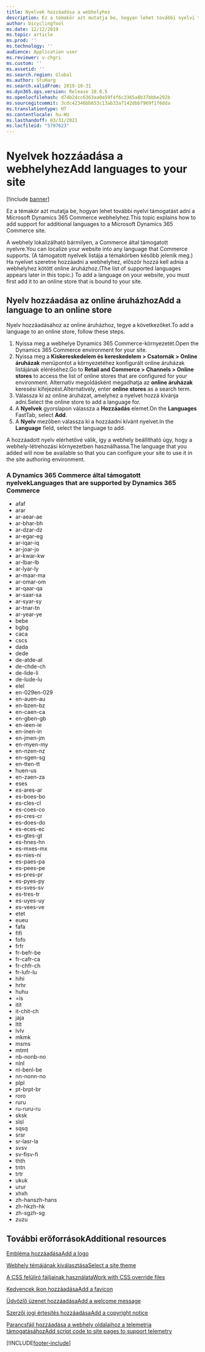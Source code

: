 ```yaml
---
title: Nyelvek hozzáadása a webhelyhez
description: Ez a témakör azt mutatja be, hogyan lehet további nyelvi támogatást adni a Microsoft Dynamics 365 Commerce webhelyhez.
author: bicyclingfool
ms.date: 12/12/2019
ms.topic: article
ms.prod: ''
ms.technology: ''
audience: Application user
ms.reviewer: v-chgri
ms.custom: ''
ms.assetid: ''
ms.search.region: Global
ms.author: StuHarg
ms.search.validFrom: 2019-10-31
ms.dyn365.ops.version: Release 10.0.5
ms.openlocfilehash: d74b24cc6363aa0a59f4f6c3365a8b37bbbe292b
ms.sourcegitcommit: 3cdc42346bb653c13ab33a7142dbb7969f1f6dda
ms.translationtype: HT
ms.contentlocale: hu-HU
ms.lasthandoff: 03/31/2021
ms.locfileid: "5797623"
---
```

# <a name="add-languages-to-your-site"></a><span data-ttu-id="eafef-103">Nyelvek hozzáadása a webhelyhez</span><span class="sxs-lookup"><span data-stu-id="eafef-103">Add languages to your site</span></span>

[!include [banner](includes/banner.md)]

<span data-ttu-id="eafef-104">Ez a témakör azt mutatja be, hogyan lehet további nyelvi támogatást adni a Microsoft Dynamics 365 Commerce webhelyhez.</span><span class="sxs-lookup"><span data-stu-id="eafef-104">This topic explains how to add support for additional languages to a Microsoft Dynamics 365 Commerce site.</span></span>

<span data-ttu-id="eafef-105">A webhely lokalizálható bármilyen, a Commerce által támogatott nyelvre.</span><span class="sxs-lookup"><span data-stu-id="eafef-105">You can localize your website into any language that Commerce supports.</span></span> <span data-ttu-id="eafef-106">(A támogatott nyelvek listája a témakörben később jelenik meg.) Ha nyelvet szeretne hozzáadni a webhelyhez, először hozzá kell adnia a webhelyhez kötött online áruházhoz.</span><span class="sxs-lookup"><span data-stu-id="eafef-106">(The list of supported languages appears later in this topic.) To add a language on your website, you must first add it to an online store that is bound to your site.</span></span>

## <a name="add-a-language-to-an-online-store"></a><span data-ttu-id="eafef-107">Nyelv hozzáadása az online áruházhoz</span><span class="sxs-lookup"><span data-stu-id="eafef-107">Add a language to an online store</span></span>

<span data-ttu-id="eafef-108">Nyelv hozzáadásához az online áruházhoz, tegye a következőket.</span><span class="sxs-lookup"><span data-stu-id="eafef-108">To add a language to an online store, follow these steps.</span></span>

1. <span data-ttu-id="eafef-109">Nyissa meg a webhelye Dynamics 365 Commerce-környezetét.</span><span class="sxs-lookup"><span data-stu-id="eafef-109">Open the Dynamics 365 Commerce environment for your site.</span></span>
1. <span data-ttu-id="eafef-110">Nyissa meg a **Kiskereskedelem és kereskedelem \> Csatornák \> Online áruházak** menüpontot a környezetéhez konfigurált online áruházak listájának eléréséhez.</span><span class="sxs-lookup"><span data-stu-id="eafef-110">Go to **Retail and Commerce \> Channels \> Online stores** to access the list of online stores that are configured for your environment.</span></span> <span data-ttu-id="eafef-111">Alternatív megoldásként megadhatja az **online áruházak** keresési kifejezést.</span><span class="sxs-lookup"><span data-stu-id="eafef-111">Alternatively, enter **online stores** as a search term.</span></span>
1. <span data-ttu-id="eafef-112">Válassza ki az online áruházat, amelyhez a nyelvet hozzá kívánja adni.</span><span class="sxs-lookup"><span data-stu-id="eafef-112">Select the online store to add a language for.</span></span>
1. <span data-ttu-id="eafef-113">A **Nyelvek** gyorslapon válassza a **Hozzáadás** elemet.</span><span class="sxs-lookup"><span data-stu-id="eafef-113">On the **Languages** FastTab, select **Add**.</span></span>
1. <span data-ttu-id="eafef-114">A **Nyelv** mezőben válassza ki a hozzáadni kívánt nyelvet.</span><span class="sxs-lookup"><span data-stu-id="eafef-114">In the **Language** field, select the language to add.</span></span>

<span data-ttu-id="eafef-115">A hozzáadott nyelv elérhetővé válik, így a webhely beállítható úgy, hogy a webhely-létrehozási környezetben használhassa.</span><span class="sxs-lookup"><span data-stu-id="eafef-115">The language that you added will now be available so that you can configure your site to use it in the site authoring environment.</span></span>

### <a name="languages-that-are-supported-by-dynamics-365-commerce"></a><span data-ttu-id="eafef-116">A Dynamics 365 Commerce által támogatott nyelvek</span><span class="sxs-lookup"><span data-stu-id="eafef-116">Languages that are supported by Dynamics 365 Commerce</span></span>

- <span data-ttu-id="eafef-117">af</span><span class="sxs-lookup"><span data-stu-id="eafef-117">af</span></span>
- <span data-ttu-id="eafef-118">ar</span><span class="sxs-lookup"><span data-stu-id="eafef-118">ar</span></span>
- <span data-ttu-id="eafef-119">ar-ae</span><span class="sxs-lookup"><span data-stu-id="eafef-119">ar-ae</span></span>
- <span data-ttu-id="eafef-120">ar-bh</span><span class="sxs-lookup"><span data-stu-id="eafef-120">ar-bh</span></span>
- <span data-ttu-id="eafef-121">ar-dz</span><span class="sxs-lookup"><span data-stu-id="eafef-121">ar-dz</span></span>
- <span data-ttu-id="eafef-122">ar-eg</span><span class="sxs-lookup"><span data-stu-id="eafef-122">ar-eg</span></span>
- <span data-ttu-id="eafef-123">ar-iq</span><span class="sxs-lookup"><span data-stu-id="eafef-123">ar-iq</span></span>
- <span data-ttu-id="eafef-124">ar-jo</span><span class="sxs-lookup"><span data-stu-id="eafef-124">ar-jo</span></span>
- <span data-ttu-id="eafef-125">ar-kw</span><span class="sxs-lookup"><span data-stu-id="eafef-125">ar-kw</span></span>
- <span data-ttu-id="eafef-126">ar-lb</span><span class="sxs-lookup"><span data-stu-id="eafef-126">ar-lb</span></span>
- <span data-ttu-id="eafef-127">ar-ly</span><span class="sxs-lookup"><span data-stu-id="eafef-127">ar-ly</span></span>
- <span data-ttu-id="eafef-128">ar-ma</span><span class="sxs-lookup"><span data-stu-id="eafef-128">ar-ma</span></span>
- <span data-ttu-id="eafef-129">ar-om</span><span class="sxs-lookup"><span data-stu-id="eafef-129">ar-om</span></span>
- <span data-ttu-id="eafef-130">ar-qa</span><span class="sxs-lookup"><span data-stu-id="eafef-130">ar-qa</span></span>
- <span data-ttu-id="eafef-131">ar-sa</span><span class="sxs-lookup"><span data-stu-id="eafef-131">ar-sa</span></span>
- <span data-ttu-id="eafef-132">ar-sy</span><span class="sxs-lookup"><span data-stu-id="eafef-132">ar-sy</span></span>
- <span data-ttu-id="eafef-133">ar-tn</span><span class="sxs-lookup"><span data-stu-id="eafef-133">ar-tn</span></span>
- <span data-ttu-id="eafef-134">ar-ye</span><span class="sxs-lookup"><span data-stu-id="eafef-134">ar-ye</span></span>
- <span data-ttu-id="eafef-135">be</span><span class="sxs-lookup"><span data-stu-id="eafef-135">be</span></span>
- <span data-ttu-id="eafef-136">bg</span><span class="sxs-lookup"><span data-stu-id="eafef-136">bg</span></span>
- <span data-ttu-id="eafef-137">ca</span><span class="sxs-lookup"><span data-stu-id="eafef-137">ca</span></span>
- <span data-ttu-id="eafef-138">cs</span><span class="sxs-lookup"><span data-stu-id="eafef-138">cs</span></span>
- <span data-ttu-id="eafef-139">da</span><span class="sxs-lookup"><span data-stu-id="eafef-139">da</span></span>
- <span data-ttu-id="eafef-140">de</span><span class="sxs-lookup"><span data-stu-id="eafef-140">de</span></span>
- <span data-ttu-id="eafef-141">de-at</span><span class="sxs-lookup"><span data-stu-id="eafef-141">de-at</span></span>
- <span data-ttu-id="eafef-142">de-ch</span><span class="sxs-lookup"><span data-stu-id="eafef-142">de-ch</span></span>
- <span data-ttu-id="eafef-143">de-li</span><span class="sxs-lookup"><span data-stu-id="eafef-143">de-li</span></span>
- <span data-ttu-id="eafef-144">de-lu</span><span class="sxs-lookup"><span data-stu-id="eafef-144">de-lu</span></span>
- <span data-ttu-id="eafef-145">el</span><span class="sxs-lookup"><span data-stu-id="eafef-145">el</span></span>
- <span data-ttu-id="eafef-146">en-029</span><span class="sxs-lookup"><span data-stu-id="eafef-146">en-029</span></span>
- <span data-ttu-id="eafef-147">en-au</span><span class="sxs-lookup"><span data-stu-id="eafef-147">en-au</span></span>
- <span data-ttu-id="eafef-148">en-bz</span><span class="sxs-lookup"><span data-stu-id="eafef-148">en-bz</span></span>
- <span data-ttu-id="eafef-149">en-ca</span><span class="sxs-lookup"><span data-stu-id="eafef-149">en-ca</span></span>
- <span data-ttu-id="eafef-150">en-gb</span><span class="sxs-lookup"><span data-stu-id="eafef-150">en-gb</span></span>
- <span data-ttu-id="eafef-151">en-ie</span><span class="sxs-lookup"><span data-stu-id="eafef-151">en-ie</span></span>
- <span data-ttu-id="eafef-152">en-in</span><span class="sxs-lookup"><span data-stu-id="eafef-152">en-in</span></span>
- <span data-ttu-id="eafef-153">en-jm</span><span class="sxs-lookup"><span data-stu-id="eafef-153">en-jm</span></span>
- <span data-ttu-id="eafef-154">en-my</span><span class="sxs-lookup"><span data-stu-id="eafef-154">en-my</span></span>
- <span data-ttu-id="eafef-155">en-nz</span><span class="sxs-lookup"><span data-stu-id="eafef-155">en-nz</span></span>
- <span data-ttu-id="eafef-156">en-sg</span><span class="sxs-lookup"><span data-stu-id="eafef-156">en-sg</span></span>
- <span data-ttu-id="eafef-157">en-tt</span><span class="sxs-lookup"><span data-stu-id="eafef-157">en-tt</span></span>
- <span data-ttu-id="eafef-158">hu</span><span class="sxs-lookup"><span data-stu-id="eafef-158">en-us</span></span>
- <span data-ttu-id="eafef-159">en-za</span><span class="sxs-lookup"><span data-stu-id="eafef-159">en-za</span></span>
- <span data-ttu-id="eafef-160">es</span><span class="sxs-lookup"><span data-stu-id="eafef-160">es</span></span>
- <span data-ttu-id="eafef-161">es-ar</span><span class="sxs-lookup"><span data-stu-id="eafef-161">es-ar</span></span>
- <span data-ttu-id="eafef-162">es-bo</span><span class="sxs-lookup"><span data-stu-id="eafef-162">es-bo</span></span>
- <span data-ttu-id="eafef-163">es-cl</span><span class="sxs-lookup"><span data-stu-id="eafef-163">es-cl</span></span>
- <span data-ttu-id="eafef-164">es-co</span><span class="sxs-lookup"><span data-stu-id="eafef-164">es-co</span></span>
- <span data-ttu-id="eafef-165">es-cr</span><span class="sxs-lookup"><span data-stu-id="eafef-165">es-cr</span></span>
- <span data-ttu-id="eafef-166">es-do</span><span class="sxs-lookup"><span data-stu-id="eafef-166">es-do</span></span>
- <span data-ttu-id="eafef-167">es-ec</span><span class="sxs-lookup"><span data-stu-id="eafef-167">es-ec</span></span>
- <span data-ttu-id="eafef-168">es-gt</span><span class="sxs-lookup"><span data-stu-id="eafef-168">es-gt</span></span>
- <span data-ttu-id="eafef-169">es-hn</span><span class="sxs-lookup"><span data-stu-id="eafef-169">es-hn</span></span>
- <span data-ttu-id="eafef-170">es-mx</span><span class="sxs-lookup"><span data-stu-id="eafef-170">es-mx</span></span>
- <span data-ttu-id="eafef-171">es-ni</span><span class="sxs-lookup"><span data-stu-id="eafef-171">es-ni</span></span>
- <span data-ttu-id="eafef-172">es-pa</span><span class="sxs-lookup"><span data-stu-id="eafef-172">es-pa</span></span>
- <span data-ttu-id="eafef-173">es-pe</span><span class="sxs-lookup"><span data-stu-id="eafef-173">es-pe</span></span>
- <span data-ttu-id="eafef-174">es-pr</span><span class="sxs-lookup"><span data-stu-id="eafef-174">es-pr</span></span>
- <span data-ttu-id="eafef-175">es-py</span><span class="sxs-lookup"><span data-stu-id="eafef-175">es-py</span></span>
- <span data-ttu-id="eafef-176">es-sv</span><span class="sxs-lookup"><span data-stu-id="eafef-176">es-sv</span></span>
- <span data-ttu-id="eafef-177">es-tr</span><span class="sxs-lookup"><span data-stu-id="eafef-177">es-tr</span></span>
- <span data-ttu-id="eafef-178">es-uy</span><span class="sxs-lookup"><span data-stu-id="eafef-178">es-uy</span></span>
- <span data-ttu-id="eafef-179">es-ve</span><span class="sxs-lookup"><span data-stu-id="eafef-179">es-ve</span></span>
- <span data-ttu-id="eafef-180">et</span><span class="sxs-lookup"><span data-stu-id="eafef-180">et</span></span>
- <span data-ttu-id="eafef-181">eu</span><span class="sxs-lookup"><span data-stu-id="eafef-181">eu</span></span>
- <span data-ttu-id="eafef-182">fa</span><span class="sxs-lookup"><span data-stu-id="eafef-182">fa</span></span>
- <span data-ttu-id="eafef-183">fi</span><span class="sxs-lookup"><span data-stu-id="eafef-183">fi</span></span>
- <span data-ttu-id="eafef-184">fo</span><span class="sxs-lookup"><span data-stu-id="eafef-184">fo</span></span>
- <span data-ttu-id="eafef-185">fr</span><span class="sxs-lookup"><span data-stu-id="eafef-185">fr</span></span>
- <span data-ttu-id="eafef-186">fr-be</span><span class="sxs-lookup"><span data-stu-id="eafef-186">fr-be</span></span>
- <span data-ttu-id="eafef-187">fr-ca</span><span class="sxs-lookup"><span data-stu-id="eafef-187">fr-ca</span></span>
- <span data-ttu-id="eafef-188">fr-ch</span><span class="sxs-lookup"><span data-stu-id="eafef-188">fr-ch</span></span>
- <span data-ttu-id="eafef-189">fr-lu</span><span class="sxs-lookup"><span data-stu-id="eafef-189">fr-lu</span></span>
- <span data-ttu-id="eafef-190">hi</span><span class="sxs-lookup"><span data-stu-id="eafef-190">hi</span></span>
- <span data-ttu-id="eafef-191">hr</span><span class="sxs-lookup"><span data-stu-id="eafef-191">hr</span></span>
- <span data-ttu-id="eafef-192">hu</span><span class="sxs-lookup"><span data-stu-id="eafef-192">hu</span></span>
- <span data-ttu-id="eafef-193">=</span><span class="sxs-lookup"><span data-stu-id="eafef-193">is</span></span>
- <span data-ttu-id="eafef-194">it</span><span class="sxs-lookup"><span data-stu-id="eafef-194">it</span></span>
- <span data-ttu-id="eafef-195">it-ch</span><span class="sxs-lookup"><span data-stu-id="eafef-195">it-ch</span></span>
- <span data-ttu-id="eafef-196">ja</span><span class="sxs-lookup"><span data-stu-id="eafef-196">ja</span></span>
- <span data-ttu-id="eafef-197">lt</span><span class="sxs-lookup"><span data-stu-id="eafef-197">lt</span></span>
- <span data-ttu-id="eafef-198">lv</span><span class="sxs-lookup"><span data-stu-id="eafef-198">lv</span></span>
- <span data-ttu-id="eafef-199">mk</span><span class="sxs-lookup"><span data-stu-id="eafef-199">mk</span></span>
- <span data-ttu-id="eafef-200">ms</span><span class="sxs-lookup"><span data-stu-id="eafef-200">ms</span></span>
- <span data-ttu-id="eafef-201">mt</span><span class="sxs-lookup"><span data-stu-id="eafef-201">mt</span></span>
- <span data-ttu-id="eafef-202">nb-no</span><span class="sxs-lookup"><span data-stu-id="eafef-202">nb-no</span></span>
- <span data-ttu-id="eafef-203">nl</span><span class="sxs-lookup"><span data-stu-id="eafef-203">nl</span></span>
- <span data-ttu-id="eafef-204">nl-be</span><span class="sxs-lookup"><span data-stu-id="eafef-204">nl-be</span></span>
- <span data-ttu-id="eafef-205">nn-no</span><span class="sxs-lookup"><span data-stu-id="eafef-205">nn-no</span></span>
- <span data-ttu-id="eafef-206">pl</span><span class="sxs-lookup"><span data-stu-id="eafef-206">pl</span></span>
- <span data-ttu-id="eafef-207">pt-br</span><span class="sxs-lookup"><span data-stu-id="eafef-207">pt-br</span></span>
- <span data-ttu-id="eafef-208">ro</span><span class="sxs-lookup"><span data-stu-id="eafef-208">ro</span></span>
- <span data-ttu-id="eafef-209">ru</span><span class="sxs-lookup"><span data-stu-id="eafef-209">ru</span></span>
- <span data-ttu-id="eafef-210">ru-ru</span><span class="sxs-lookup"><span data-stu-id="eafef-210">ru-ru</span></span>
- <span data-ttu-id="eafef-211">sk</span><span class="sxs-lookup"><span data-stu-id="eafef-211">sk</span></span>
- <span data-ttu-id="eafef-212">sl</span><span class="sxs-lookup"><span data-stu-id="eafef-212">sl</span></span>
- <span data-ttu-id="eafef-213">sq</span><span class="sxs-lookup"><span data-stu-id="eafef-213">sq</span></span>
- <span data-ttu-id="eafef-214">sr</span><span class="sxs-lookup"><span data-stu-id="eafef-214">sr</span></span>
- <span data-ttu-id="eafef-215">sr-la</span><span class="sxs-lookup"><span data-stu-id="eafef-215">sr-la</span></span>
- <span data-ttu-id="eafef-216">sv</span><span class="sxs-lookup"><span data-stu-id="eafef-216">sv</span></span>
- <span data-ttu-id="eafef-217">sv-fi</span><span class="sxs-lookup"><span data-stu-id="eafef-217">sv-fi</span></span>
- <span data-ttu-id="eafef-218">th</span><span class="sxs-lookup"><span data-stu-id="eafef-218">th</span></span>
- <span data-ttu-id="eafef-219">tn</span><span class="sxs-lookup"><span data-stu-id="eafef-219">tn</span></span>
- <span data-ttu-id="eafef-220">tr</span><span class="sxs-lookup"><span data-stu-id="eafef-220">tr</span></span>
- <span data-ttu-id="eafef-221">uk</span><span class="sxs-lookup"><span data-stu-id="eafef-221">uk</span></span>
- <span data-ttu-id="eafef-222">ur</span><span class="sxs-lookup"><span data-stu-id="eafef-222">ur</span></span>
- <span data-ttu-id="eafef-223">xh</span><span class="sxs-lookup"><span data-stu-id="eafef-223">xh</span></span>
- <span data-ttu-id="eafef-224">zh-hans</span><span class="sxs-lookup"><span data-stu-id="eafef-224">zh-hans</span></span>
- <span data-ttu-id="eafef-225">zh-hk</span><span class="sxs-lookup"><span data-stu-id="eafef-225">zh-hk</span></span>
- <span data-ttu-id="eafef-226">zh-sg</span><span class="sxs-lookup"><span data-stu-id="eafef-226">zh-sg</span></span>
- <span data-ttu-id="eafef-227">zu</span><span class="sxs-lookup"><span data-stu-id="eafef-227">zu</span></span>

## <a name="additional-resources"></a><span data-ttu-id="eafef-228">További erőforrások</span><span class="sxs-lookup"><span data-stu-id="eafef-228">Additional resources</span></span>

[<span data-ttu-id="eafef-229">Embléma hozzáadása</span><span class="sxs-lookup"><span data-stu-id="eafef-229">Add a logo</span></span>](add-logo.md)

[<span data-ttu-id="eafef-230">Webhely témájának kiválasztása</span><span class="sxs-lookup"><span data-stu-id="eafef-230">Select a site theme</span></span>](select-site-theme.md)

[<span data-ttu-id="eafef-231">A CSS felülíró fájljainak használata</span><span class="sxs-lookup"><span data-stu-id="eafef-231">Work with CSS override files</span></span>](css-override-files.md)

[<span data-ttu-id="eafef-232">Kedvencek ikon hozzáadása</span><span class="sxs-lookup"><span data-stu-id="eafef-232">Add a favicon</span></span>](add-favicon.md)

[<span data-ttu-id="eafef-233">Üdvözlő üzenet hozzáadása</span><span class="sxs-lookup"><span data-stu-id="eafef-233">Add a welcome message</span></span>](add-welcome-message.md)

[<span data-ttu-id="eafef-234">Szerzői jogi értesítés hozzáadása</span><span class="sxs-lookup"><span data-stu-id="eafef-234">Add a copyright notice</span></span>](add-copyright-notice.md)

[<span data-ttu-id="eafef-235">Parancsfájl hozzáadása a webhely oldalaihoz a telemetria támogatásához</span><span class="sxs-lookup"><span data-stu-id="eafef-235">Add script code to site pages to support telemetry</span></span>](add-telemetry.md)


[!INCLUDE[footer-include](../includes/footer-banner.md)]

